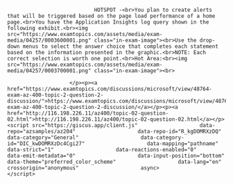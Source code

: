 <p class="card-text">
							
								HOTSPOT -<br>You plan to create alerts that will be triggered based on the page load performance of a home page.<br>You have the Application Insights log query shown in the following exhibit.<br><img src="https://www.examtopics.com/assets/media/exam-media/04257/0003600001.png" class="in-exam-image"><br>Use the drop-down menus to select the answer choice that completes each statement based on the information presented in the graphic.<br>NOTE: Each correct selection is worth one point.<br>Hot Area:<br><img src="https://www.examtopics.com/assets/media/exam-media/04257/0003700001.png" class="in-exam-image"><br>
							
						</p><p><a href="https://www.examtopics.com/discussions/microsoft/view/48764-exam-az-400-topic-2-question-2-discussion/">https://www.examtopics.com/discussions/microsoft/view/48764-exam-az-400-topic-2-question-2-discussion/</a></p><p><a href="http://116.198.226.11/az400/topic-02-question-02.html">http://116.198.226.11/az400/topic-02-question-02.html</a></p><script src="https://giscus.app/client.js"                    data-repo="azsamples/az204"                    data-repo-id="R_kgDOMRXzDQ"                    data-category="General"                    data-category-id="DIC_kwDOMRXzDc4Cgi27"                    data-mapping="pathname"                    data-strict="1"                    data-reactions-enabled="0"                    data-emit-metadata="0"                    data-input-position="bottom"                    data-theme="preferred_color_scheme"                    data-lang="en"                    crossorigin="anonymous"                    async>                    </script>